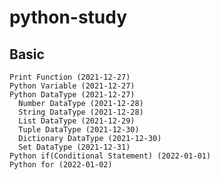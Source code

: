 # python-study
  ## Basic
    Print Function (2021-12-27)
    Python Variable (2021-12-27)
    Python DataType (2021-12-27)
      Number DataType (2021-12-28)
      String DataType (2021-12-28)
      List DataType (2021-12-29)
      Tuple DataType (2021-12-30)
      Dictionary DataType (2021-12-30)
      Set DataType (2021-12-31)
    Python if(Conditional Statement) (2022-01-01)
    Python for (2022-01-02)